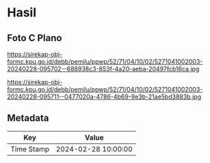 # Hasil

## Foto C Plano

https://sirekap-obj-formc.kpu.go.id/debb/pemilu/ppwp/52/71/04/10/02/5271041002003-20240228-095702--688938c3-853f-4a20-aeba-20497fcb16ca.jpg

https://sirekap-obj-formc.kpu.go.id/debb/pemilu/ppwp/52/71/04/10/02/5271041002003-20240228-095711--0477020a-4786-4b69-9e3b-21ae5bd3883b.jpg


## Metadata

| Key        | Value               |
| ---------- | ------------------- |
| Time Stamp | 2024-02-28 10:00:00 |



